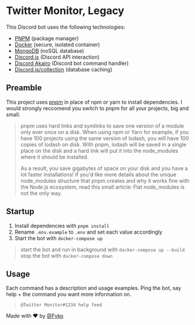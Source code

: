 # Twitter Monitor, Legacy
This Discord bot uses the following technologies:
* [PNPM](https://pnpm.js.org/) (package manager)
* [Docker](https://docker.com/) (secure, isolated container)
* [MongoDB](https://mongodb.com/) (noSQL database)
* [Discord.js](https://discord.js.org/) (Discord API interaction)
* [Discord Akairo](https://discord-akairo.github.io/) (Discord bot command handler)
* [Discord.js/collection](https://github.com/discordjs/collection) (database caching)

## Preamble
This project uses [pnpm](https://pnpm.js.org) in place of npm or yarn to install dependencies.
I would strongly reccomend you switch to pnpm for all your projects, big and small.
> pnpm uses hard links and symlinks to save one version of a module only ever once on a disk. When using npm or Yarn for example, if you have 100 projects using the same version of lodash, you will have 100 copies of lodash on disk. With pnpm, lodash will be saved in a single place on the disk and a hard link will put it into the node_modules where it should be installed.
> 
> As a result, you save gigabytes of space on your disk and you have a lot faster installations! If you'd like more details about the unique node_modules structure that pnpm creates and why it works fine with the Node.js ecosystem, read this small article: Flat node_modules is not the only way.

## Startup
1. Install dependencies  with `pnpm install`
2. Rename `.env.example` to `.env` and set each value accordingly
3. Start the bot with `docker-compose up`
> start the bot and run in background with `docker-compose up --build`  
> stop the bot with `docker-compose down`

## Usage
Each command has a description and usage examples. Ping the bot, say help + the command you want more information on.  
> `@Twitter Monitor#1234 help feed`

Made with ❤ by [@Fyko](https://twitter.com/fykowo)  